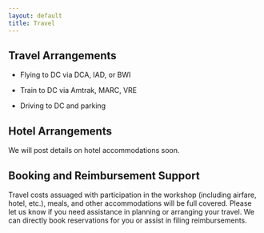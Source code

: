 ```yaml
---
layout: default
title: Travel
---
```



## Travel Arrangements


* Flying to DC via DCA, IAD, or BWI


* Train to DC via Amtrak, MARC, VRE


* Driving to DC and parking


## Hotel Arrangements


We will post details on hotel accommodations soon.

## Booking and Reimbursement Support

Travel costs assuaged with participation in the workshop (including airfare, hotel, etc.), meals, and other accommodations will be full covered. Please let us know if you need assistance in planning or arranging your travel. We can directly book reservations for you or assist in filing reimbursements.
